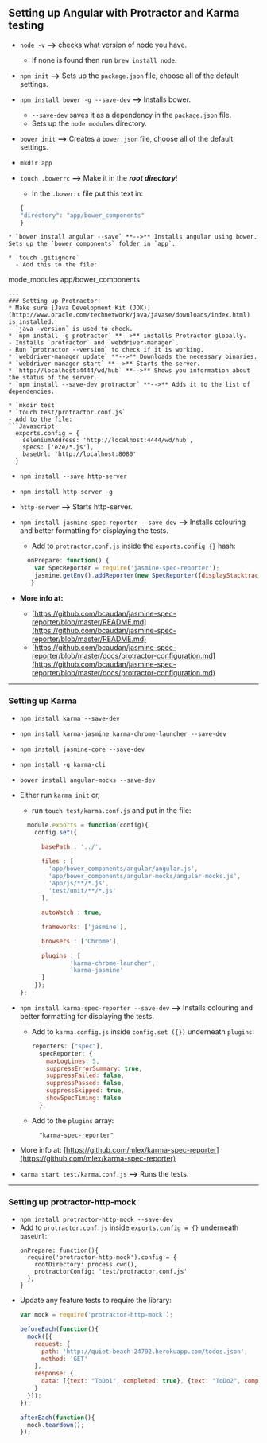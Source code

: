 ## Setting up Angular with Protractor and Karma testing

* `node -v` **-->** checks what version of node you have.
  - If none is found then run `brew install node`.
* `npm init` **-->** Sets up the `package.json` file, choose all of the default settings.
* `npm install bower -g --save-dev` **-->** Installs bower.
  - `--save-dev` saves it as a dependency in the `package.json` file.
  - Sets up the `node modules` directory.
* `bower init` **-->** Creates a `bower.json` file, choose all of the default settings.

* `mkdir app`
* `touch .bowerrc` **-->** Make it in the ***root directory***!
  - In the `.bowerrc` file put this text in:
  ```Javascript
  {
  "directory": "app/bower_components"
  }
```
* `bower install angular --save` **-->** Installs angular using bower. Sets up the `bower_components` folder in `app`.

* `touch .gitignore`
  - Add this to the file:
  ```
  mode_modules
  app/bower_components
  ```
---
### Setting up Protractor:
* Make sure [Java Development Kit (JDK)](http://www.oracle.com/technetwork/java/javase/downloads/index.html) is installed.
  - `java -version` is used to check.
* `npm install -g protractor` **-->** installs Protractor globally.
  - Installs `protractor` and `webdriver-manager`.
  - Run `protractor --version` to check if it is working.
* `webdriver-manager update` **-->** Downloads the necessary binaries.
* `webdriver-manager start` **-->** Starts the server.
* `http://localhost:4444/wd/hub` **-->** Shows you information about the status of the server.
* `npm install --save-dev protractor` **-->** Adds it to the list of dependencies.

* `mkdir test`
* `touch test/protractor.conf.js`
  - Add to the file:
  ```Javascript
    exports.config = {
      seleniumAddress: 'http://localhost:4444/wd/hub',
      specs: ['e2e/*.js'],
      baseUrl: 'http://localhost:8080'
    }
  ```

* `npm install --save http-server`
* `npm install http-server -g`
* `http-server` **-->** Starts http-server.

* `npm install jasmine-spec-reporter --save-dev` **-->** Installs colouring and better formatting for displaying the tests.
  - Add to `protractor.conf.js` inside the `exports.config {}` hash:
  ```Javascript
    onPrepare: function() {
      var SpecReporter = require('jasmine-spec-reporter');
      jasmine.getEnv().addReporter(new SpecReporter({displayStacktrace: 'all'}));
     }
  ```
* **More info at:**
  - [https://github.com/bcaudan/jasmine-spec-reporter/blob/master/README.md](https://github.com/bcaudan/jasmine-spec-reporter/blob/master/README.md)
  - [https://github.com/bcaudan/jasmine-spec-reporter/blob/master/docs/protractor-configuration.md](https://github.com/bcaudan/jasmine-spec-reporter/blob/master/docs/protractor-configuration.md)

---

### Setting up Karma
* `npm install karma --save-dev`
* `npm install karma-jasmine karma-chrome-launcher --save-dev`
* `npm install jasmine-core --save-dev`
* `npm install -g karma-cli`
* `bower install angular-mocks --save-dev`

* Either run `karma init` or,
  - run `touch test/karma.conf.js` and put in the file:
  ```Javascript
    module.exports = function(config){
      config.set({

        basePath : '../',

        files : [
          'app/bower_components/angular/angular.js',
          'app/bower_components/angular-mocks/angular-mocks.js',
          'app/js/**/*.js',
          'test/unit/**/*.js'
        ],

        autoWatch : true,

        frameworks: ['jasmine'],

        browsers : ['Chrome'],

        plugins : [
                'karma-chrome-launcher',
                'karma-jasmine'
        ]
      });
  };
  ```

* `npm install karma-spec-reporter --save-dev` **-->** Installs colouring and better formatting for displaying the tests.
  - Add to `karma.config.js` inside `config.set ({})` underneath `plugins`:
    ```Javascript
    reporters: ["spec"],
      specReporter: {
        maxLogLines: 5,         
        suppressErrorSummary: true,  
        suppressFailed: false,  
        suppressPassed: false,  
        suppressSkipped: true,  
        showSpecTiming: false
      },
    ```
  - Add to the `plugins` array:
    ```
      "karma-spec-reporter"
    ```
* More info at:  [https://github.com/mlex/karma-spec-reporter](https://github.com/mlex/karma-spec-reporter)


* `karma start test/karma.conf.js` **-->** Runs the tests.

---

### Setting up protractor-http-mock
* `npm install protractor-http-mock --save-dev`
* Add to `protractor.conf.js` inside `exports.config = {}` underneath `baseUrl`:
  ```
  onPrepare: function(){
    require('protractor-http-mock').config = {
      rootDirectory: process.cwd(),
      protractorConfig: 'test/protractor.conf.js'
    };
  }
  ```
* Update any feature tests to require the library:
  ```Javascript
  var mock = require('protractor-http-mock');

  beforeEach(function(){
    mock([{
      request: {
        path: 'http://quiet-beach-24792.herokuapp.com/todos.json',
        method: 'GET'
      },
      response: {
        data: [{text: "ToDo1", completed: true}, {text: "ToDo2", completed: false}]
      }
    }]);
  });

  afterEach(function(){
    mock.teardown();
  });
  ```
